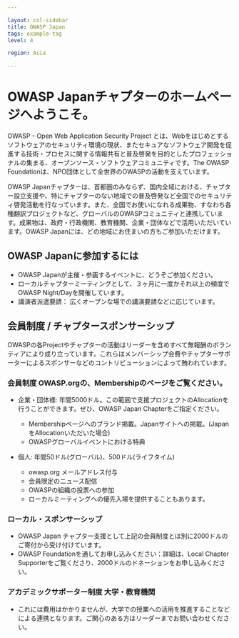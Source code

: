 ```yaml
---

layout: col-sidebar
title: OWASP Japan
tags: example-tag
level: 4

region: Asia

---
```


# OWASP Japanチャプターのホームページへようこそ。

OWASP - Open Web Application Security Project とは、Webをはじめとするソフトウェアのセキュリティ環境の現状、またセキュアなソフトウェア開発を促進する技術・プロセスに関する情報共有と普及啓発を目的としたプロフェッショナルの集まる、オープンソース・ソフトウェアコミュニティです。The OWASP Foundationは、NPO団体として全世界のOWASPの活動を支えています。

OWASP Japanチャプターは、首都圏のみならず、国内全域における、チャプター設立支援や、特にチャプターのない地域での普及啓発など全国でのセキュリティ啓発活動を行なっています。また、全国でお使いになれる成果物、すなわち各種翻訳プロジェクトなど、グローバルのOWASPコミュニティと連携しています。成果物は、政府・行政機関、教育機関、企業・団体などで活用いただいています。OWASP Japanには、どの地域にお住まいの方もご参加いただけます。

## OWASP Japanに参加するには
* OWASP Japanが主催・参画するイベントに、どうぞご参加ください。
* ローカルチャプターミーティングとして、３ヶ月に一度かそれ以上の頻度でOWASP Night/Dayを開催しています。
* 講演者派遣要請： 広くオープンな場での講演要請などに応じています。
    
## 会員制度 / チャプタースポンサーシップ
OWASPの各Projectやチャプターの活動はリーダーを含めすべて無報酬のボランティアにより成り立っています。これらはメンバーシップ会費やチャプターサポーターによるスポンサーなどのコントリビューションによって賄われています。

### 会員制度 OWASP.orgの、Membershipのページをご覧ください。
* 企業・団体様: 年間5000ドル。この範囲で支援プロジェクトのAllocationを行うことができます。ぜひ、OWASP Japan Chapterをご指定ください。
  * Membershipページへのブランド掲載。Japanサイトへの掲載。(JapanをAllocationいただいた場合)
  * OWASPグローバルイベントにおける特典
  
* 個人: 年間50ドル(グローバル)、500ドル(ライフタイム)
  * owasp.org メールアドレス付与
  * 会員限定のニュース配信
  * OWASPの組織の投票への参加
  * ローカルミーティングへの優先入場を提供することもあります。

### ローカル・スポンサーシップ
   * OWASP Japan チャプター支援として上記の会員制度とは別に2000ドルのご寄付から受け付けています。
   * OWASP Foundationを通してお申し込みください：詳細は、Local Chapter Supporterをご覧くださり、2000ドルのドネーションをお申し込みください。

### アカデミックサポーター制度 大学・教育機関
  * これには費用はかかりませんが、大学での授業への活用を推進することなどによる連携となります。ご関心のある方はリーダーまでお問い合わせください。
